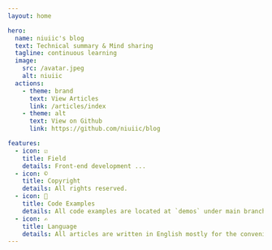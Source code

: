 ```yaml
---
layout: home

hero:
  name: niuiic's blog
  text: Technical summary & Mind sharing
  tagline: continuous learning
  image:
    src: /avatar.jpeg
    alt: niuiic
  actions:
    - theme: brand
      text: View Articles
      link: /articles/index
    - theme: alt
      text: View on Github
      link: https://github.com/niuiic/blog

features:
  - icon: ☑
    title: Field
    details: Front-end development ...
  - icon: ©
    title: Copyright
    details: All rights reserved.
  - icon: 🎲
    title: Code Examples
    details: All code examples are located at `demos` under main branch of this repo.
  - icon: ✍
    title: Language
    details: All articles are written in English mostly for the convenience of writing in neoivm, less possibility of plagiarism by crawlers and practicing english.
---
```

